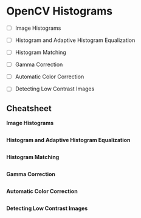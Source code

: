 # OpenCV Histograms

- [ ] Image Histograms
- [ ] Histogram and Adaptive Histogram Equalization
- [ ] Histogram Matching
- [ ] Gamma Correction
- [ ] Automatic Color Correction
- [ ] Detecting Low Contrast Images


## Cheatsheet 

**Image Histograms** 

```

```

**Histogram and Adaptive Histogram Equalization** 

```

```

**Histogram Matching** 

```

```

**Gamma Correction** 

```

```

**Automatic Color Correction** 

```

```

**Detecting Low Contrast Images** 

```

```